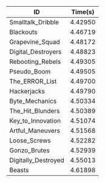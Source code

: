 |ID|Time(s)|
|-|-|
|Smalltalk_Dribble|4.42950|
|Blackouts|4.46719|
|Grapevine_Squad|4.48172|
|Digital_Destroyers|4.48823|
|Rebooting_Rebels|4.49305|
|Pseudo_Boom|4.49505|
|The_ERROR_List|4.49700|
|Hackerjacks|4.49790|
|Byte_Mechanics|4.50334|
|The_Hit_Blunders|4.50389|
|Key_to_Innovation|4.51074|
|Artful_Maneuvers|4.51568|
|Loose_Screws|4.52282|
|Gonzo_Brutes|4.52939|
|Digitally_Destroyed|4.55013|
|Beasts|4.61898|
